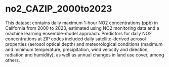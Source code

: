# no2_CAZIP_2000to2023
This dataset contains daily maximum 1-hour NO2 concentrations (ppb) in California from 2000 to 2023, estimated using NO2 monitoring data and a machine learning ensemble-model approach. Predictors for daily NO2 concentrations at ZIP codes included daily satellite-derived aerosol properties (aerosol optical depth) and meteorological conditions (maximum and minimum temperature, precipitation, wind velocity and direction, radiation and humidity), as well as annual changes in land use cover, among others.
